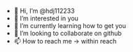 - 👋 Hi, I’m @hdj112233
- 👀 I’m interested in you
- 🌱 I’m currently learning how to get you
- 💞️ I’m looking to collaborate on github 
- 📫 How to reach me  -> within reach

<!---
hdj112233/hdj112233 is a ✨ special ✨ repository because its `README.md` (this file) appears on your GitHub profile.
You can click the Preview link to take a look at your changes.
--->
